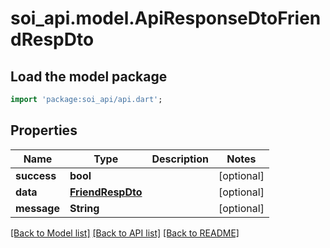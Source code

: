 # soi_api.model.ApiResponseDtoFriendRespDto

## Load the model package
```dart
import 'package:soi_api/api.dart';
```

## Properties
Name | Type | Description | Notes
------------ | ------------- | ------------- | -------------
**success** | **bool** |  | [optional] 
**data** | [**FriendRespDto**](FriendRespDto.md) |  | [optional] 
**message** | **String** |  | [optional] 

[[Back to Model list]](../README.md#documentation-for-models) [[Back to API list]](../README.md#documentation-for-api-endpoints) [[Back to README]](../README.md)


